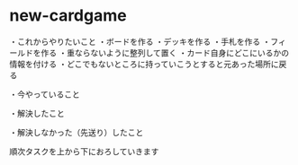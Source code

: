 # new-cardgame

・これからやりたいこと
  ・ボードを作る
    ・デッキを作る
    ・手札を作る
    ・フィールドを作る
  ・重ならないように整列して置く
  ・カード自身にどこにいるかの情報を付ける
  ・どこでもないところに持っていこうとすると元あった場所に戻る

・今やっていること

・解決したこと

・解決しなかった（先送り）したこと


順次タスクを上から下におろしていきます
